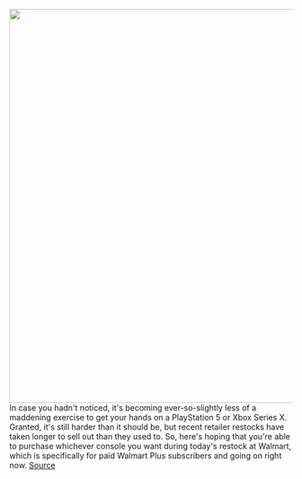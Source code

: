 <img src='https://cdn.vox-cdn.com/thumbor/STIMehjVlXSWCxYSssGvpXFS8Z0=/0x0:2040x1360/1200x800/filters:focal(857x517:1183x843)/cdn.vox-cdn.com/uploads/chorus_image/image/70379558/acastro_210511_1777_psRestock_0004.0.jpg' width='700px' /><br/>
In case you hadn't noticed, it's becoming ever-so-slightly less of a maddening exercise to get your hands on a PlayStation 5 or Xbox Series X. Granted, it's still harder than it should be, but recent retailer restocks have taken longer to sell out than they used to. So, here's hoping that you're able to purchase whichever console you want during today's restock at Walmart, which is specifically for paid Walmart Plus subscribers and going on right now.
<a href='https://www.theverge.com/2022/1/12/22879881/ps5-xbox-series-x-digital-disc-console-restock-walmart-plus-early-access-subscriber'> Source <a/>